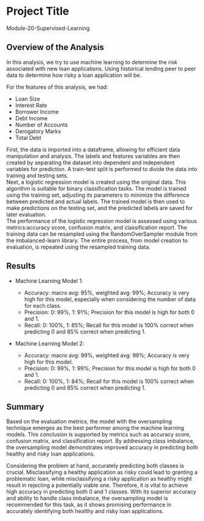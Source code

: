 # Project Title
Module-20-Supervised-Learning

## Overview of the Analysis
In this analysis, we try to use machine learning to determine the risk associated with new loan applications. Using historical lending peer to peer data to determine how risky a loan application will be.  <br>

For the features of this analysis, we had: <br>
* Loan Size
* Interest Rate
* Borrower Income
* Debt Income
* Number of Accounts
* Derogatory Marks
* Total Debt <br>

First, the data is imported into a dataframe, allowing for efficient data manipulation and analysis. The labels and features variables are then created by separating the dataset into dependent and independent variables for prediction. A train-test split is performed to divide the data into training and testing sets.<br>
Next, a logistic regression model is created using the original data. This algorithm is suitable for binary classification tasks. The model is trained using the training set, adjusting its parameters to minimize the difference between predicted and actual labels. The trained model is then used to make predictions on the testing set, and the predicted labels are saved for later evaluation.
<br>
The performance of the logistic regression model is assessed using various metrics:accuracy score, confusion matrix, and classification report. The training data can be resampled using the RandomOverSampler module from the imbalanced-learn library. The entire process, from model creation to evaluation, is repeated using the resampled training data.

## Results
* Machine Learning Model 1:
  * Accuracy: macro avg: 95%, weighted avg: 99%; Accuracy is very high for this   model, especially when considering the number of data for each class. 
  * Precision: 0: 99%, 1: 91%; Precision for this model is high for both 0 and 1.
  * Recall: 0: 100%, 1: 85%; Recall for this model is 100% correct when predicting 0 and 85% correct when predicting 1.

* Machine Learning Model 2:
  * Accuracy: macro avg: 99%, weighted avg: 99%; Accuracy is very high for this   model. 
  * Precision: 0: 99%, 1: 99%; Precision for this model is high for both 0 and 1.
  * Recall: 0: 100%, 1: 84%; Recall for this model is 100% correct when predicting 0 and 85% correct when predicting 1.

## Summary
Based on the evaluation metrics, the model with the oversampling technique emerges as the best performer among the machine learning models. This conclusion is supported by metrics such as accuracy score, confusion matrix, and classification report. By addressing class imbalance, the oversampling model demonstrates improved accuracy in predicting both healthy and risky loan applications.<br>

Considering the problem at hand, accurately predicting both classes is crucial. Misclassifying a healthy application as risky could lead to granting a problematic loan, while misclassifying a risky application as healthy might result in rejecting a potentially viable one. Therefore, it is vital to achieve high accuracy in predicting both 0 and 1 classes. With its superior accuracy and ability to handle class imbalance, the oversampling model is recommended for this task, as it shows promising performance in accurately identifying both healthy and risky loan applications.


